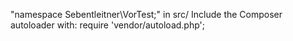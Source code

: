 "namespace Sebentleitner\VorTest;" in src/
Include the Composer autoloader with: require 'vendor/autoload.php';